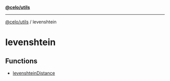 [**@celo/utils**](../README.md)

***

[@celo/utils](../README.md) / levenshtein

# levenshtein

## Functions

- [levenshteinDistance](functions/levenshteinDistance.md)
